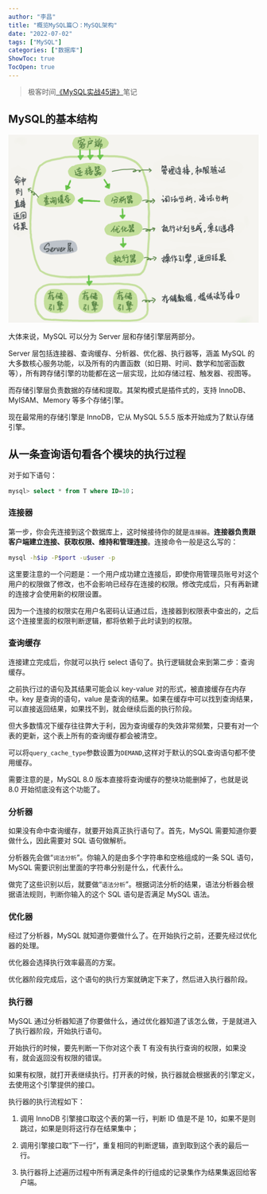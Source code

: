 ```yaml
---
author: "李昌"
title: "概览MySQL篇〇：MySQL架构"
date: "2022-07-02"
tags: ["MySQL"]
categories: ["数据库"]
ShowToc: true
TocOpen: true
---
```


> 极客时间[《MySQL实战45讲》](https://time.geekbang.org/column/intro/100020801?tab=catalog)笔记

## MySQL的基本结构

![20220702163018](https://raw.githubusercontent.com/lich-Img/blogImg/master/img/20220702163018.png)

大体来说，MySQL 可以分为 Server 层和存储引擎层两部分。

Server 层包括连接器、查询缓存、分析器、优化器、执行器等，涵盖 MySQL 的大多数核心服务功能，以及所有的内置函数（如日期、时间、数学和加密函数等），所有跨存储引擎的功能都在这一层实现，比如存储过程、触发器、视图等。

而存储引擎层负责数据的存储和提取。其架构模式是插件式的，支持 InnoDB、MyISAM、Memory 等多个存储引擎。

现在最常用的存储引擎是 InnoDB，它从 MySQL 5.5.5 版本开始成为了默认存储引擎。

## 从一条查询语句看各个模块的执行过程

对于如下语句：
```sql
mysql> select * from T where ID=10；
```

### 连接器

第一步，你会先连接到这个数据库上，这时候接待你的就是`连接器`。**连接器负责跟客户端建立连接、获取权限、维持和管理连接**。连接命令一般是这么写的：
```bash
mysql -h$ip -P$port -u$user -p
```

这里要注意的一个问题是：一个用户成功建立连接后，即使你用管理员账号对这个用户的权限做了修改，也不会影响已经存在连接的权限。修改完成后，只有再新建的连接才会使用新的权限设置。

因为一个连接的权限实在用户名密码认证通过后，连接器到权限表中查出的，之后这个连接里面的权限判断逻辑，都将依赖于此时读到的权限。

### 查询缓存

连接建立完成后，你就可以执行 select 语句了。执行逻辑就会来到第二步：查询缓存。

之前执行过的语句及其结果可能会以 key-value 对的形式，被直接缓存在内存中。key 是查询的语句，value 是查询的结果。如果在缓存中可以找到查询结果，可以直接返回结果，如果找不到，就会继续后面的执行阶段。

但大多数情况下缓存往往弊大于利，因为查询缓存的失效非常频繁，只要有对一个表的更新，这个表上所有的查询缓存都会被清空。

可以将`query_cache_type`参数设置为`DEMAND`,这样对于默认的SQL查询语句都不使用缓存。

需要注意的是，MySQL 8.0 版本直接将查询缓存的整块功能删掉了，也就是说 8.0 开始彻底没有这个功能了。

### 分析器

如果没有命中查询缓存，就要开始真正执行语句了。首先，MySQL 需要知道你要做什么，因此需要对 SQL 语句做解析。

分析器先会做“`词法分析`”。你输入的是由多个字符串和空格组成的一条 SQL 语句，MySQL 需要识别出里面的字符串分别是什么，代表什么。

做完了这些识别以后，就要做“`语法分析`”。根据词法分析的结果，语法分析器会根据语法规则，判断你输入的这个 SQL 语句是否满足 MySQL 语法。

### 优化器

经过了分析器，MySQL 就知道你要做什么了。在开始执行之前，还要先经过优化器的处理。

优化器会选择执行效率最高的方案。

优化器阶段完成后，这个语句的执行方案就确定下来了，然后进入执行器阶段。

### 执行器

MySQL 通过分析器知道了你要做什么，通过优化器知道了该怎么做，于是就进入了执行器阶段，开始执行语句。

开始执行的时候，要先判断一下你对这个表 T 有没有执行查询的权限，如果没有，就会返回没有权限的错误。

如果有权限，就打开表继续执行。打开表的时候，执行器就会根据表的引擎定义，去使用这个引擎提供的接口。

执行器的执行流程如下：

1. 调用 InnoDB 引擎接口取这个表的第一行，判断 ID 值是不是 10，如果不是则跳过，如果是则将这行存在结果集中；

2. 调用引擎接口取“下一行”，重复相同的判断逻辑，直到取到这个表的最后一行。

3. 执行器将上述遍历过程中所有满足条件的行组成的记录集作为结果集返回给客户端。












